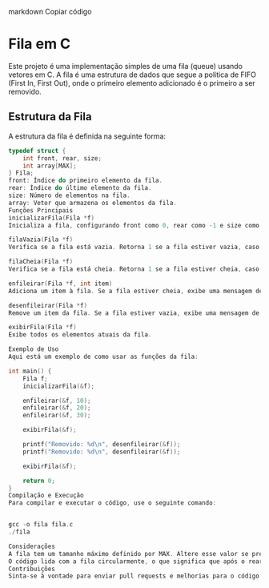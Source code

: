 markdown
Copiar código
# Fila em C

Este projeto é uma implementação simples de uma fila (queue) usando vetores em C. A fila é uma estrutura de dados que segue a política de FIFO (First In, First Out), onde o primeiro elemento adicionado é o primeiro a ser removido.

## Estrutura da Fila

A estrutura da fila é definida na seguinte forma:

```c
typedef struct {
    int front, rear, size;
    int array[MAX];
} Fila;
front: Índice do primeiro elemento da fila.
rear: Índice do último elemento da fila.
size: Número de elementos na fila.
array: Vetor que armazena os elementos da fila.
Funções Principais
inicializarFila(Fila *f)
Inicializa a fila, configurando front como 0, rear como -1 e size como 0.

filaVazia(Fila *f)
Verifica se a fila está vazia. Retorna 1 se a fila estiver vazia, caso contrário, retorna 0.

filaCheia(Fila *f)
Verifica se a fila está cheia. Retorna 1 se a fila estiver cheia, caso contrário, retorna 0.

enfileirar(Fila *f, int item)
Adiciona um item à fila. Se a fila estiver cheia, exibe uma mensagem de erro.

desenfileirar(Fila *f)
Remove um item da fila. Se a fila estiver vazia, exibe uma mensagem de erro e retorna -1.

exibirFila(Fila *f)
Exibe todos os elementos atuais da fila.

Exemplo de Uso
Aqui está um exemplo de como usar as funções da fila:

int main() {
    Fila f;
    inicializarFila(&f);

    enfileirar(&f, 10);
    enfileirar(&f, 20);
    enfileirar(&f, 30);

    exibirFila(&f);

    printf("Removido: %d\n", desenfileirar(&f));
    printf("Removido: %d\n", desenfileirar(&f));

    exibirFila(&f);

    return 0;
}
Compilação e Execução
Para compilar e executar o código, use o seguinte comando:


gcc -o fila fila.c
./fila

Considerações
A fila tem um tamanho máximo definido por MAX. Altere esse valor se precisar de uma fila maior ou menor.
O código lida com a fila circularmente, o que significa que após o rear atingir o final do vetor, ele volta para o início, permitindo um uso eficiente do espaço.
Contribuições
Sinta-se à vontade para enviar pull requests e melhorias para o código.

